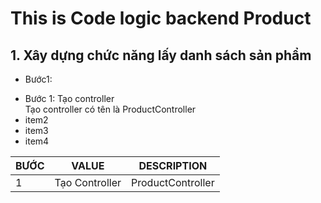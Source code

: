 # This is Code logic backend Product

## 1. Xây dựng chức năng lấy danh sách sản phẩm

* Bước1: 

<ul>
    <li>
    Bước 1: Tạo controller<br>
    <div>Tạo controller có tên là ProductController</div>
    </li>
    <li>item2</li>
    <li>item3</li>
    <li>item4</li>
</ul> 	


| BƯỚC        | VALUE     | DESCRIPTION |
| ------|-----|-----|
| 1 | Tạo Controller | ProductController |